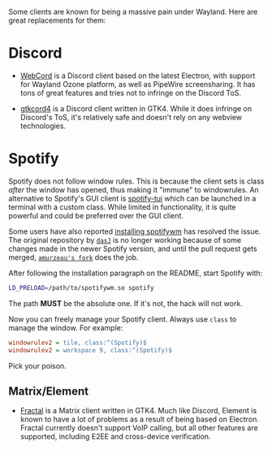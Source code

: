 Some clients are known for being a massive pain under Wayland. Here are great
replacements for them:

# Discord

- [WebCord](https://github.com/SpacingBat3/WebCord) is a Discord client based on
the latest Electron, with support for Wayland Ozone platform, as well as
PipeWire screensharing. It has tons of great features and tries not to infringe
on the Discord ToS.

- [gtkcord4](https://github.com/diamondburned/gtkcord4) is a Discord client written in GTK4.
While it does infringe on Discord's ToS, it's relatively safe and doesn't rely on any webview technologies.

# Spotify

Spotify does not follow window rules. This is because the client sets is class _after_
the window has opened, thus making it "immune" to windowrules. An alternative to
Spotify's GUI client is [spotify-tui](https://github.com/Rigellute/spotify-tui) which can be
launched in a terminal with a custom class. While limited in functionality, it is quite
powerful and could be preferred over the GUI client.

Some users have also reported [installing spotifywm](https://github.com/amurzeau/spotifywm) has resolved
the issue. The original repository by [`dasJ`](https://github.com/dasJ/spotifywm) is no longer working because of some changes made in the newer
Spotify version, and until the pull request gets merged, [`amurzeau's fork`](https://github.com/amurzeau/spotifywm) does the job.

After following the installation paragraph on the README, start Spotify with:

```bash
LD_PRELOAD=/path/to/spotifywm.so spotify
```

The path **MUST** be the absolute one. If it's not, the hack will not work.

Now you can freely manage your Spotify client. Always use `class` to manage the 
window. For example:

```ini
windowrulev2 = tile, class:^(Spotify)$
windowrulev2 = workspace 9, class:^(Spotify)$
```

Pick your poison. 

## Matrix/Element

- [Fractal](https://wiki.gnome.org/Apps/Fractal) is a Matrix client written in GTK4.
Much like Discord, Element is known to have a lot of problems as a result of being
based on Electron. Fractal currently doesn't support VoIP calling, but all other features
are supported, including E2EE and cross-device verification.
